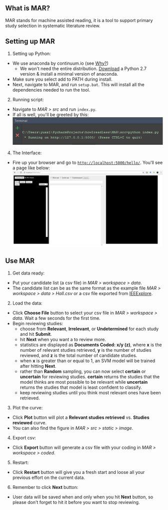 What is MAR?
-----
MAR stands for machine assisted reading, it is a tool to support primary study selection in systematic literature review.

Setting up MAR
-----

1. Setting up Python:
  + We use anaconda by continuum.io (see [Why?](https://www.continuum.io/why-anaconda))
    - We won't need the entire distribution. [Download](http://conda.pydata.org/miniconda.html) a Python 2.7 version & install a minimal version of anaconda.
  + Make sure you select add to PATH during install.
  + Next, navigate to MAR, and run `setup.bat`. This will install all the dependencies needed to run the tool.

2. Running script:
  + Navigate to *MAR > src* and run `index.py`.
  + If all is well, you'll be greeted by this:
  ![](https://github.com/ai-se/MAR/blob/master/tutorial/screenshots/run.png?raw=yes)

4. The Interface:
  + Fire up your browser and go to [`http://localhost:5000/hello/`](http://localhost:5000/hello/). You'll see a page like below:
  ![](https://github.com/ai-se/MAR/blob/master/tutorial/screenshots/start.png?raw=yes)
    
Use MAR
-----

1. Get data ready:
  + Put your candidate list (a csv file) in *MAR > workspace > data*.
  + The candidate list can be as the same format as the example file *MAR > workspace > data > Hall.csv* or a csv file exported from [IEEExplore](http://ieeexplore.ieee.org/).
  
2. Load the data:
  + Click **Choose File** button to select your csv file in *MAR > workspace > data*. Wait a few seconds for the first time.
  + Begin reviewing studies:
    - choose from **Relevant**, **Irrelevant**, or **Undetermined** for each study and hit **Submit**.
    - hit **Next** when you want a to review more.
    - statistics are displayed as **Documents Coded: x/y (z)**, where **x** is the number of relevant studies retrieved, **y** is the number of studies reviewed, and **z** is the total number of candidate studies.
    - when **x** is greater than or equal to 1, an SVM model will be trained after hitting **Next**.
    - rather than **Random** sampling, you can now select **certain** or **uncertain** for reviewing studies. **certain** returns the studies that the model thinks are most possible to be relevant while **uncertain** returns the studies that model is least confident to classify.
    - keep reviewing studies until you think most relevant ones have been retrieved.

3. Plot the curve:
  + Click **Plot** button will plot a **Relevant studies retrieved** vs. **Studies reviewed** curve.
  + You can also find the figure in *MAR > src > static > image*.
  
4. Export csv:
  + Click **Export** button will generate a csv file with your coding in *MAR > workspace > coded*.

5. Restart:
  + Click **Restart** button will give you a fresh start and loose all your previous effort on the current data.
  
6. Remember to click **Next** button:
  + User data will be saved when and only when you hit **Next** button, so please don't forget to hit it before you want to stop reviewing.
